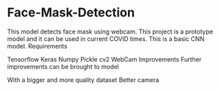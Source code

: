 # Face-Mask-Detection
This model detects face mask using webcam. This project is a prototype model and it can be used in current COVID times. This is a basic CNN model.
Requirements

Tensorflow
Keras
Numpy
Pickle
cv2
WebCam
Improvements
Further improvements can be brought to model

With a bigger and more quality dataset
Better camera
